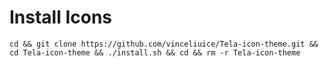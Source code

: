 # Install Icons

	cd && git clone https://github.com/vinceliuice/Tela-icon-theme.git && cd Tela-icon-theme && ./install.sh && cd && rm -r Tela-icon-theme 
